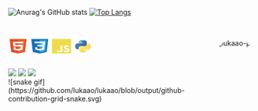 

![Anurag's GitHub stats](https://github-readme-stats.vercel.app/api?username=lukaao&show_icons=true&theme=transparent)
[![Top Langs](https://github-readme-stats.vercel.app/api/top-langs/?username=lukaao&layout=compact&theme=transparent)](https://github.com/lukaao/github-readme-stats)

##

<div style="display: inline_block"><br>
  <img align="center" alt="HTML" height="30" width="40" src="https://raw.githubusercontent.com/devicons/devicon/master/icons/html5/html5-original.svg">
  <img align="center" alt="CSS" height="30" width="40" src="https://raw.githubusercontent.com/devicons/devicon/master/icons/css3/css3-original.svg">
  <img align="center" alt="Js" height="30" width="40" src="https://raw.githubusercontent.com/devicons/devicon/master/icons/javascript/javascript-plain.svg">
  <img align="center" alt="Python" height="30" width="40" src="https://raw.githubusercontent.com/devicons/devicon/master/icons/python/python-original.svg">
  <img align="right" alt="lukaao-pic" height="150" style="border-radius:50px;" src="https://cdn.discordapp.com/attachments/997555737490370611/1087105880950067310/Blue.png"  
</div>

##

<div> 
  <a href="https://www.linkedin.com/in/lucas-barcelos-817ba922a/" target="_blank"><img src="https://img.shields.io/badge/-LinkedIn-%230077B5?style=for-the-badge&logo=linkedin&logoColor=white" target="_blank"></a> 
  <a href = "mailto:lukaaobarcelos@gmail.com"><img src="https://img.shields.io/badge/-Gmail-%23333?style=for-the-badge&logo=gmail&logoColor=white" target="_blank"></a>
  <a href="https://instagram.com/lucas_barcelos7" target="_blank"><img src="https://img.shields.io/badge/-Instagram-%23E4405F?style=for-the-badge&logo=instagram&logoColor=white" target="_blank"></a>   
</div>

<div> 
  ![snake gif](https://github.com/lukaao/lukaao/blob/output/github-contribution-grid-snake.svg)
</div>
